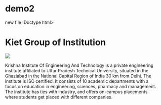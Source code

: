 # demo2
new file
!Doctype html>
<html>
<head>
   <meta charset="Utf-8">
</head>
<body>
    <h1>Kiet Group of Institution</h1>
    <img src="https://th.bing.com/th/id/OIP.PEAhV7gC233UdxHizKYPhQHaEK?w=289&h=180&c=7&r=0&o=5&dpr=1.25&pid=1.7"/>
    <p>Krishna Institute Of Engineering And Technology is a private engineering institute affiliated to Uttar Pradesh Technical University, situated in the Ghaziabad in the National Capital Region of India 30 km from Delhi. The institute is ISO certified. It consists of 10 academic departments with a focus on education in engineering, sciences, pharmacy and management. The institute has ties with industry, and offers on-campus placements where students get placed with different companies.</p>
    </body>
    </html>
